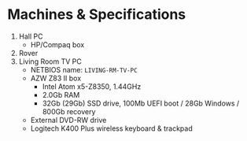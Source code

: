# Machines & Specifications
1. Hall PC
   * HP/Compaq box
1. Rover
1. Living Room TV PC
   * NETBIOS name: `LIVING-RM-TV-PC`
   * AZW Z83 II box
     * Intel Atom x5-Z8350, 1.44GHz
     * 2.0Gb RAM
     * 32Gb (29Gb) SSD drive, 100Mb UEFI boot / 28Gb Windows / 800Gb recovery
   * External DVD-RW drive
   * Logitech K400 Plus wireless keyboard & trackpad
